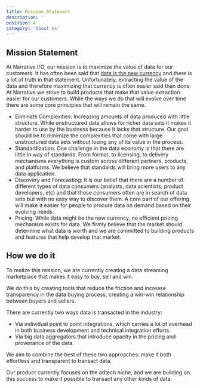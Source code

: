 ```yaml
---
title: Mission Statement
description: ''
position: 4
category: 'About Us'
---
```


## Mission Statement

At Narrative I/O, our mission is to maximize the value of data for our customers.  It has often been said that [data is the new
currency](http://www.businessinnovationfactory.com/summit/story/data-new-currency) and there is a lot of truth in that
statement.  Unfortunately, extracting the value of the data and therefore maximizing that currency is often easier said
than done.  At Narrative we strive to build products that make that value extraction easier for our customers.  While
the ways we do that will evolve over time  there are some core principles that will remain the same.

- Eliminate Complexities: Increasing amounts of data produced with little structure. While unstructured data allows for richer
  data sets it makes it harder to use by the business because it lacks that structure.  Our goal should be to minimize
  the complexities that come with large unstructured data sets without losing any of its value in the process.
- Standardization:  One challenge in the data economy is that there are little in way of standards. From format, to
  licensing, to delivery mechanisms everything is custom across different partners, products, and platforms.  We believe
  that standards will bring more users to any data application.
- Discovery and Forecasting: It is our belief that there are a number of different types of data consumers (analysts, data scientists,
  product developers, etc) and that those consumers often are in search of data sets but with no easy way to discover
  them. A core part of our offering will make it easier for people to procure data on demand based on their evolving
  needs.
- Pricing: While data might be the new currency, no efficient pricing mechanism exists for data. We firmly
  believe that the market should determine what data is worth and we are committed to building products and features
  that help develop that market.

## How we do it

To realize this mission, we are currently creating a data streaming marketplace that makes it easy to buy, sell and win. 

We do this by creating tools that reduce the friction and increase transparency in the data buying process, creating
a win-win relationship between buyers and sellers.

There are currently two ways data is transacted in the industry:
- Via individual point to point integrations, which carries a lot of overhead in both business development and technical integration efforts.
- Via big data aggregators that introduce opacity in the pricing and provenance of the data.

We aim to combine the best of these two approaches: make it both effortless and transparent to transact data.

Our product currently focuses on the adtech niche, and we are building on this success to make it possible to transact any other kinds of data.

